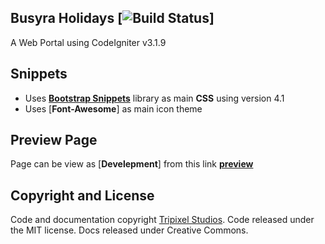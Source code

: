 ## Busyra Holidays [![Build Status](https://travis-ci.org/tripixelstudiosmy/busyraholidays.svg?branch=master)]
A Web Portal using CodeIgniter v3.1.9

## Snippets
- Uses [**Bootstrap Snippets**](https://startbootstrap.com/snippets/)  library as main <b>CSS</b> using version 4.1
- Uses [**Font-Awesome**] as main icon theme

## Preview Page
Page can be view as [**Develepment**] from this link [**preview**](https://dev.tripixel.my/busyra)

## Copyright and License
Code and documentation copyright [Tripixel Studios](http://tripixel.my/). Code released under the MIT license. Docs released under Creative Commons.
